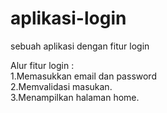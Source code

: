 # aplikasi-login
sebuah aplikasi dengan fitur login

Alur fitur login :<br>
1.Memasukkan email dan password<br>
2.Memvalidasi masukan.<br>
3.Menampilkan halaman home.
